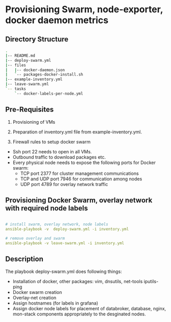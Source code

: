 # Provisioning Swarm, node-exporter, docker daemon metrics

## Directory Structure
```sh
.
|-- README.md
|-- deploy-swarm.yml
|-- files
|   |-- docker-daemon.json
|   `-- packages-docker-install.sh
|-- example-inventory.yml
|-- leave-swarm.yml
`-- tasks
    `-- docker-labels-per-node.yml
```
## Pre-Requisites
1) Provisioning of VMs

2) Preparation of inventory.yml file from example-inventory.yml.

3) Firewall rules to setup docker swarm 
- Ssh port 22 needs to open in all VMs.
- Outbound traffic to download packages etc.
- Every physical node needs to expose the following ports for Docker swarm:
  - TCP port 2377 for cluster management communications
  - TCP and UDP port 7946 for communication among nodes
  - UDP port 4789 for overlay network traffic

## Provisioning Docker Swarm, overlay network with required node labels

```yml

# install swarm, overlay network, node labels
ansible-playbook -v  deploy-swarm.yml -i inventory.yml 

# remove overlay and swarm
ansible-playbook -v leave-swarm.yml -i inventory.yml

```

## Description

The playbook deploy-swarm.yml does following things:
* Installation of docker, other packages: vim, dnsutils, net-tools iputils-ping
* Docker swarm creation 
* Overlay-net creation 
* Assign hostnames (for labels in grafana) 
* Assign docker node labels for placement of databroker, database, nginx, mon-stack components appropriately to the desginated nodes.
